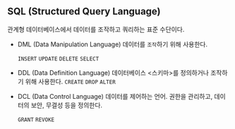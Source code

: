 ## SQL (Structured Query Language)

관계형 데이터베이스에서 데이터를 조작하고 쿼리하는 표준 수단이다.

- DML (Data Manipulation Language)
데이터를 `조작`하기 위해 사용한다.

  `INSERT` `UPDATE` `DELETE` `SELECT` 

-  DDL (Data Definition Language)
데이터베이스 <스키마>를 정의하거나 조작하기 위해 사용한다.
  `CREATE` `DROP` `ALTER`

- DCL (Data Control Language)
데이터를 제어하는 언어. 권한을 관리하고, 데이터의 보안, 무결성 등을 정의한다.
 
   `GRANT` `REVOKE`





